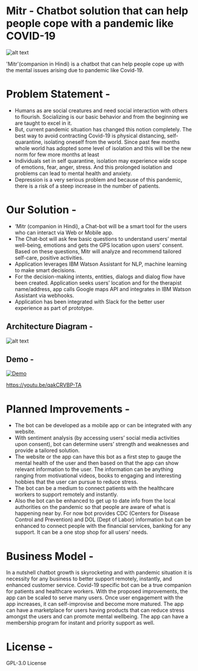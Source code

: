 
# Mitr - Chatbot solution that can help people cope with a pandemic like COVID-19

![alt text](https://github.com/psangani/chatbot/blob/master/ProfilePic.png)

'Mitr'(companion in Hindi) is a chatbot that can help people cope up with the mental issues arising due to pandemic like Covid-19.    

# Problem Statement -

- Humans as are social creatures and need social interaction with others to flourish. Socializing is our basic behavior and from the beginning we are taught to excel in it. 
- But, current pandemic situation has changed this notion completely. The best way to avoid contracting Covid-19 is physical distancing, self-quarantine, isolating oneself from the world. Since past few months whole world has adopted some level of isolation and this will be the new norm for few more months at least
- Individuals set in self quarantine, isolation may experience wide scope of emotions, fear, anger, stress. And this prolonged isolation and problems can lead to mental health and anxiety.
- Depression is a very serious problem and because of this pandemic, there is a risk of a steep increase in the number of patients. 

# Our Solution - 

-	‘Mitr (companion in Hindi), a Chat-bot will be a smart tool for the users who can interact via Web or Mobile app.
-	The Chat-bot will ask few basic questions to understand users’ mental well-being, emotions and gets the GPS location upon users’ consent. Based on these questions, Mitr will analyze and recommend tailored self-care, positive activities.
-	Application leverages IBM Watson Assistant for NLP, machine learning to make smart decisions.
-	For the decision-making intents, entities, dialogs and dialog flow have been created. Application seeks users’ location and for the therapist name/address, app calls Google maps API and integrates in IBM Watson Assistant via webhooks.
-	Application has been integrated with Slack for the better user experience as part of prototype.


## Architecture Diagram - 

![alt text](https://github.com/psangani/chatbot/blob/master/architecture%20diagram.PNG)

## Demo - 
[![Demo](https://img.youtube.com/vi/qakCRVBP-TA/0.jpg)](https://www.youtube.com/watch?v=qakCRVBP-TA)

https://youtu.be/qakCRVBP-TA

# Planned Improvements - 

- The bot can be developed as a mobile app or can be integrated with any website. 
- With sentiment analysis (by accessing users’ social media activities upon consent), bot can determine users’ strength and weaknesses and provide a tailored solution.
- The website or the app can have this bot as a first step to gauge the mental health of the user and then based on that the app can show relevant information to the user. The information can be anything ranging from motivational videos, books to engaging and interesting hobbies that the user can pursue to reduce stress.
- The bot can be a medium to connect patients with the healthcare workers to support remotely and instantly. 
- Also the bot can be enhanced to get up to date info from the local authorities on the pandemic so that people are aware of what is happening near by. For now bot provides CDC (Centers for Disease Control and Prevention) and DOL (Dept of Labor) information but can be enhanced to connect people with the financial services, banking for any support. It can be a one stop shop for all users’ needs. 

# Business Model -

In a nutshell chatbot growth is skyrocketing and with pandemic situation it is necessity for any business to better support remotely, instantly, and enhanced customer service. Covid-19 specific bot can be a true companion for patients and healthcare workers. With the proposed improvements, the app can be scaled to serve many users. Once user engagement with the app increases, it can self-improvise and become more matured. The app can have a marketplace for users having products that can reduce stress amongst the users and can promote mental wellbeing. The app can have a membership program for instant and priority support as well.

# License - 
GPL-3.0 License 
